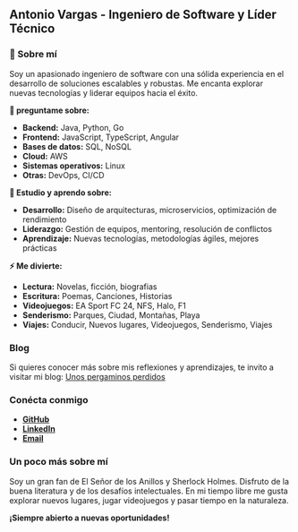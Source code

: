 ## **Antonio Vargas** - Ingeniero de Software y Líder Técnico

### 🔭 Sobre mí
Soy un apasionado ingeniero de software con una sólida experiencia en el desarrollo de soluciones escalables y robustas. Me encanta explorar nuevas tecnologías y liderar equipos hacia el éxito. 

**💬 preguntame sobre:**

* **Backend:** Java, Python, Go
* **Frontend:** JavaScript, TypeScript, Angular
* **Bases de datos:** SQL, NoSQL
* **Cloud:** AWS
* **Sistemas operativos:** Linux
* **Otras:** DevOps, CI/CD

**🌱 Estudio y aprendo sobre:**

* **Desarrollo:** Diseño de arquitecturas, microservicios, optimización de rendimiento
* **Liderazgo:** Gestión de equipos, mentoring, resolución de conflictos
* **Aprendizaje:** Nuevas tecnologías, metodologías ágiles, mejores prácticas

**⚡ Me divierte:**  
* **Lectura:** Novelas, ficción, biografias
* **Escritura:** Poemas, Canciones, Historias
* **Videojuegos:** EA Sport FC 24, NFS, Halo, F1
* **Senderismo:** Parques, Ciudad, Montañas, Playa
* **Viajes:** Conducir, Nuevos lugares, Videojuegos, Senderismo, Viajes  

<!--
### 🤔 puedes ayudarme con

* **[Proyecto 1]:** Breve descripción del proyecto, tecnologías utilizadas y resultados obtenidos.
* **[Proyecto 2]:** Breve descripción del proyecto, tecnologías utilizadas y resultados obtenidos.
-->
### Blog
Si quieres conocer más sobre mis reflexiones y aprendizajes, te invito a visitar mi blog: [Unos pergaminos perdidos](https://unospergaminosperdidos.blogspot.com)

### Conécta conmigo
* **[GitHub](https://github.com/homero1507)**
* **[LinkedIn](https://www.linkedin.com/in/antonio-carlos-vargas-ortiz/)**
* **[Email](inganthonyvargas@gmail.com)**

### Un poco más sobre mí
Soy un gran fan de El Señor de los Anillos y Sherlock Holmes. Disfruto de la buena literatura y de los desafíos intelectuales. En mi tiempo libre me gusta explorar nuevos lugares, jugar videojuegos y pasar tiempo en la naturaleza.

**¡Siempre abierto a nuevas oportunidades!**

<!--
- 👯 I’m looking to collaborate on ...
- 🤔 I’m looking for help with ...
- 📫 How to reach me: ...
- 😄 Pronouns: ...
-->
